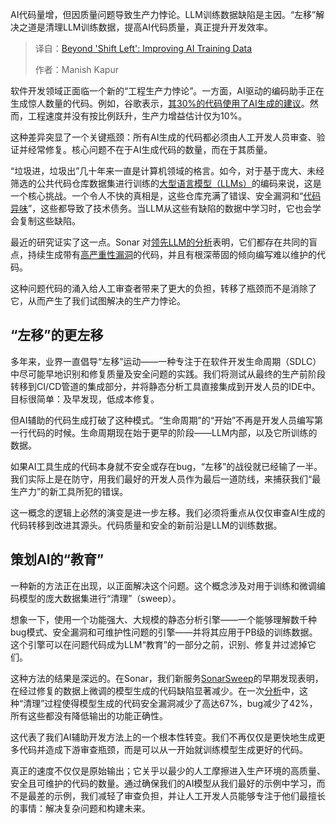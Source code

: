 <!--
title: 超越“左移”：精进AI训练数据
cover: https://cdn.thenewstack.io/media/2025/10/1227d12b-code123.jpeg
summary: AI代码量增，但因质量问题导致生产力悖论。LLM训练数据缺陷是主因。“左移”解决之道是清理LLM训练数据，提高AI代码质量，真正提升开发效率。
-->

AI代码量增，但因质量问题导致生产力悖论。LLM训练数据缺陷是主因。“左移”解决之道是清理LLM训练数据，提高AI代码质量，真正提升开发效率。

> 译自：[Beyond 'Shift Left': Improving AI Training Data](https://thenewstack.io/beyond-shift-left-improving-ai-training-data/)
> 
> 作者：Manish Kapur

软件开发领域正面临一个新的“工程生产力悖论”。一方面，AI驱动的编码助手正在生成惊人数量的代码。例如，谷歌表示，[其30%的代码使用了AI生成的建议](https://thenewstack.io/ai-has-won-googles-dora-study-shows-universal-dev-adoption/)。然而，工程速度并没有按比例跃升，生产力增益估计仅为10%。

这种差异突显了一个关键瓶颈：所有AI生成的代码都必须由人工开发人员审查、验证并经常修复。核心问题不在于AI生成代码的数量，而在于其质量。

“垃圾进，垃圾出”几十年来一直是计算机领域的格言。如今，对于基于庞大、未经筛选的公共代码仓库数据集进行训练的[大型语言模型（LLMs）](https://roadmap.sh/guides/introduction-to-llms)的编码来说，这是一个核心挑战。一个令人不快的真相是，这些仓库充满了错误、安全漏洞和“[代码异味](https://thenewstack.io/ai-code-generation-6-faqs-for-developers/)”，这些都导致了技术债务。当LLM从这些有缺陷的数据中学习时，它也会学会复制这些缺陷。

最近的研究证实了这一点。Sonar 对[领先LLM的分析](https://www.sonarsource.com/the-coding-personalities-of-leading-llms/)表明，它们都存在共同的盲点，持续生成带有[高严重性漏洞](https://thenewstack.io/gpt-5s-enhanced-reasoning-comes-with-a-steep-hidden-cost/)的代码，并且有根深蒂固的倾向编写难以维护的代码。

这种问题代码的涌入给人工审查者带来了更大的负担，转移了瓶颈而不是消除了它，从而产生了我们试图解决的生产力悖论。

## **“左移”的更左移**

多年来，业界一直倡导“左移”运动——一种专注于在软件开发生命周期（SDLC）中尽可能早地识别和修复质量及安全问题的实践。我们将测试从最终的生产前阶段转移到CI/CD管道的集成部分，并将静态分析工具直接集成到开发人员的IDE中。目标很简单：及早发现，低成本修复。

但AI辅助的代码生成打破了这种模式。“生命周期”的“开始”不再是开发人员编写第一行代码的时候。生命周期现在始于更早的阶段——LLM内部，以及它所训练的数据。

如果AI工具生成的代码本身就不安全或存在bug，“左移”的战役就已经输了一半。我们实际上是在防守，用我们最好的开发人员作为最后一道防线，来捕获我们“最生产力”的新工具所犯的错误。

这一概念的逻辑上必然的演变是进一步左移。我们必须将重点从仅仅审查AI生成的代码转移到改进其源头。代码质量和安全的新前沿是LLM的训练数据。

## **策划AI的“教育”**

一种新的方法正在出现，以正面解决这个问题。这个概念涉及对用于训练和微调编码模型的庞大数据集进行“清理”（sweep）。

想象一下，使用一个功能强大、大规模的静态分析引擎——一个能够理解数千种bug模式、安全漏洞和可维护性问题的引擎——并将其应用于PB级的训练数据。这个引擎可以在问题代码成为LLM“教育”的一部分之前，识别、修复并过滤掉它们。

这种方法的结果是深远的。在Sonar，我们新服务[SonarSweep](https://www.sonarsource.com/products/sonarsweep/)的早期发现表明，在经过修复的数据上微调的模型生成的代码缺陷显著减少。在一次[分析](https://www.sonarsource.com/blog/announcing-sonarsweep-improving-training-data-quality-for-coding-llms/)中，这种“清理”过程使得模型生成的代码安全漏洞减少了高达67%，bug减少了42%，所有这些都没有降低输出的功能正确性。

这代表了我们AI辅助开发方法上的一个根本性转变。我们不再仅仅是更快地生成更多代码并造成下游审查瓶颈，而是可以从一开始就训练模型生成更好的代码。

真正的速度不仅仅是原始输出；它关乎以最少的人工摩擦进入生产环境的高质量、安全且可维护的代码的数量。通过确保我们的AI模型从我们最好的示例中学习，而不是最差的示例，我们减轻了审查负担，并让人工开发人员能够专注于他们最擅长的事情：解决复杂问题和构建未来。